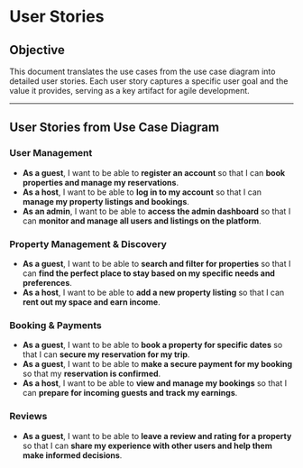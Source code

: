 # User Stories

## Objective
This document translates the use cases from the use case diagram into detailed user stories. Each user story captures a specific user goal and the value it provides, serving as a key artifact for agile development.

---

## User Stories from Use Case Diagram

### User Management
- **As a guest**, I want to be able to **register an account** so that I can **book properties and manage my reservations**.
- **As a host**, I want to be able to **log in to my account** so that I can **manage my property listings and bookings**.
- **As an admin**, I want to be able to **access the admin dashboard** so that I can **monitor and manage all users and listings on the platform**.

### Property Management & Discovery
- **As a guest**, I want to be able to **search and filter for properties** so that I can **find the perfect place to stay based on my specific needs and preferences**.
- **As a host**, I want to be able to **add a new property listing** so that I can **rent out my space and earn income**.

### Booking & Payments
- **As a guest**, I want to be able to **book a property for specific dates** so that I can **secure my reservation for my trip**.
- **As a guest**, I want to be able to **make a secure payment for my booking** so that my **reservation is confirmed**.
- **As a host**, I want to be able to **view and manage my bookings** so that I can **prepare for incoming guests and track my earnings**.

### Reviews
- **As a guest**, I want to be able to **leave a review and rating for a property** so that I can **share my experience with other users and help them make informed decisions**.
